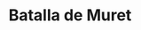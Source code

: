﻿---
title: "Batalla de Muret"
permalink: periodes_340.html
layout: periode
dataInici: 1213-09-12
sidebar: periodes
pares:
  - 221:
    title: "Cruzada Albigense"
    dataInici: "(1209)"
    dataFi: "(1229)"

fills:
jocsPrincipals:
jocsEscenaris:
jocsEpoca:
  - title: "Au fil de l'épée"
    bggId: 9833
    escenari: "Muret"
    dataInici: 
    dataFi: 

jocsEpocaEscenaris:
---
